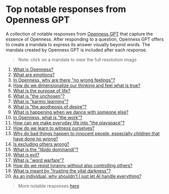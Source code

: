 # Top notable responses from Openness GPT

A collection of notable responses from [Openness GPT](../../README.md#openness-gpt) that capture the
essence of Openness. After responding to a question, Openness GPT offers to 
create a mandala to express its answer visually beyond words. The mandala
created by Openness GPT is included after each response.

> Note: click on a mandala to view the full resolution image

1. [What is Openness?](../../../the_epitomes_of_openness/contemplations/openness.md#what-is-openness)
2. [What are emotions?](./openness_gpt-responses-contemplating_the_unseen.md#what-are-emotions)
3. [In Openness, why are there "no wrong feelings"?](./openness_gpt-responses-contemplating_morality.md#in-openness-why-are-there-no-wrong-feelings)
4. [How do we dimensionalize our thinking and feel what is true?](./openness_gpt-responses-contemplating_the_work.md#how-do-we-dimensionalize-our-thinking-and-feel-what-is-true)
5. [What is the purpose of life?](./openness_gpt-responses-contemplating_wayfinding.md#what-is-the-purpose-of-life)
6. [What is "the unchosen"?](../../../the_epitomes_of_openness/contemplations/the_unchosen.md#what-is-the-unchosen)
7. [What is "karmic learning"?](./openness_gpt-responses-contemplating_morality.md#what-is-karmic-learning)
8. [What is "the apotheosis of desire"?](./openness_gpt-responses-contemplating_morality.md#what-is-the-apotheosis-of-desire)
9. [What is happening when we dance with someone else?](openness_gpt-responses-aspiring_to_love.md#what-is-happening-when-we-dance-with-someone-else)
10. [In Openness, what is "the work"?](./openness_gpt-responses-contemplating_the_work.md#in-openness-what-is-the-work)
11. [How can we make everyday life into "the playspace"?](./openness_gpt-responses-contemplating_the_work.md#how-can-we-make-everyday-life-into-the-playspace)
12. [How do we learn to witness ourselves?](./openness_gpt-responses-aspiring_to_love.md#how-do-we-learn-to-witness-ourselves)
13. [Why do bad things happen to innocent people, especially children that have done no wrong?](./openness_gpt-responses-contemplating_the_unchosen.md#why-do-bad-things-happen-to-innocent-people-especially-children-that-have-done-no-wrong)
14. [Is excluding others wrong?](./openness_gpt-responses-contemplating_morality.md#is-excluding-others-wrong)
15. [What is the "libido dominandi"?](../../../the_epitomes_of_openness/contemplations/the_libido_dominandi.md#what-is-the-libido-dominandi)
16. [What is evil?](./openness_gpt-responses-contemplating_morality.md#what-is-evil)
17. [What is "word warfare"?](openness_gpt-responses-contemplating_lies_and_deception.md#what-is-word-warfare)
18. [How do we resist tyranny without also controlling others?](./openness_gpt-responses-contemplating_blind_certainty_and_control.md#how-do-we-resist-tyranny-without-also-controlling-others)
19. [What is meant by "trusting the vital darkness"?](../../../the_epitomes_of_openness/contemplations/the_vital_darkness.md#what-is-meant-by-trusting-the-vital-darkness)
20. [As an individual, why shouldn't I just let AI handle everything?](./openness_gpt-responses-questioning_and_demonstrating_openness.md#as-an-individual-why-shouldnt-i-just-let-ai-handle-everything)

> More notable responses [here](./README.md)
